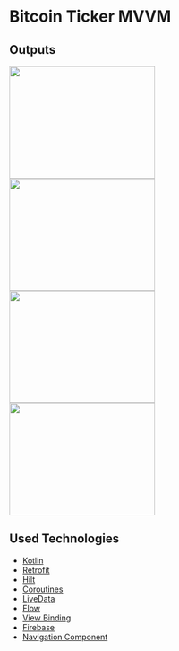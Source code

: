 # Bitcoin Ticker MVVM

<h2 id="Outputs">Outputs</h2>
<p><img height= "200" width="260" src="https://user-images.githubusercontent.com/60261458/146781132-88eb812b-e69d-4da9-8097-2456c493c601.png"/>
<img height= "200" width="260" src="https://user-images.githubusercontent.com/60261458/146781140-4bafed37-3e4a-48ba-b432-be8b80c35aa2.png" />
<img height= "200" width="260" src="https://user-images.githubusercontent.com/60261458/146781146-65fc7135-0921-4cec-97a4-f7d3dd575f0b.png" />
<img height= "200" width="260" src="https://user-images.githubusercontent.com/60261458/146781207-528821e6-5aff-4d4b-9448-481c923f7d63.png" /></p>

## Used Technologies

* [Kotlin] 
* [Retrofit] 
* [Hilt] 
* [Coroutines] 
* [LiveData] 
* [Flow]
* [View Binding] 
* [Firebase] 
* [Navigation Component]

[Kotlin]: <https://kotlinlang.org/>
[Retrofit]: <https://square.github.io/retrofit//>
[Coroutines]: <https://developer.android.com/kotlin/coroutines/>
[LiveData]: <https://developer.android.com/topic/libraries/architecture/livedata/>
[View Binding]: <https://developer.android.com/topic/libraries/view-binding/>
[Hilt]: <https://developer.android.com/training/dependency-injection/hilt-android/>
[Flow]: <https://developer.android.com/kotlin/flow/>
[Firebase]: <https://firebase.google.com/>
[Navigation Component]: <https://developer.android.com/guide/navigation/navigation-getting-started/>
